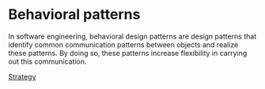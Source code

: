 # Behavioral patterns

In software engineering, behavioral design patterns are design patterns that identify common communication patterns between objects and realize these patterns. By doing so, these patterns increase flexibility in carrying out this communication.

[Strategy](Strategy.md)